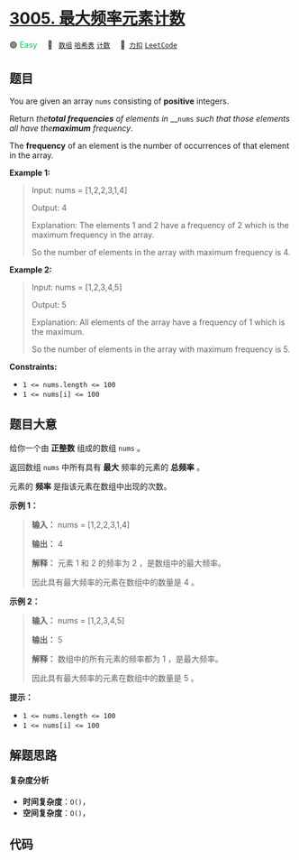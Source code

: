 # [3005. 最大频率元素计数](https://2xiao.github.io/leetcode-js/problem/3005.html)

🟢 <font color=#15bd66>Easy</font>&emsp; 🔖&ensp; [`数组`](/tag/array.md) [`哈希表`](/tag/hash-table.md) [`计数`](/tag/counting.md)&emsp; 🔗&ensp;[`力扣`](https://leetcode.cn/problems/count-elements-with-maximum-frequency) [`LeetCode`](https://leetcode.com/problems/count-elements-with-maximum-frequency)

## 题目

You are given an array `nums` consisting of **positive** integers.

Return _the**total frequencies** of elements in_ __`nums` _such that those
elements all have the**maximum** frequency_.

The **frequency** of an element is the number of occurrences of that element
in the array.



**Example 1:**

> Input: nums = [1,2,2,3,1,4]
> 
> Output: 4
> 
> Explanation: The elements 1 and 2 have a frequency of 2 which is the maximum frequency in the array.
> 
> So the number of elements in the array with maximum frequency is 4.

**Example 2:**

> Input: nums = [1,2,3,4,5]
> 
> Output: 5
> 
> Explanation: All elements of the array have a frequency of 1 which is the maximum.
> 
> So the number of elements in the array with maximum frequency is 5.

**Constraints:**

  * `1 <= nums.length <= 100`
  * `1 <= nums[i] <= 100`


## 题目大意

给你一个由 **正整数** 组成的数组 `nums` 。

返回数组 `nums` 中所有具有 **最大** 频率的元素的 **总频率** 。

元素的 **频率** 是指该元素在数组中出现的次数。



**示例 1：**

> 
> 
> 
> 
> 
> **输入：** nums = [1,2,2,3,1,4]
> 
> **输出：** 4
> 
> **解释：** 元素 1 和 2 的频率为 2 ，是数组中的最大频率。
> 
> 因此具有最大频率的元素在数组中的数量是 4 。
> 
> 

**示例 2：**

> 
> 
> 
> 
> 
> **输入：** nums = [1,2,3,4,5]
> 
> **输出：** 5
> 
> **解释：** 数组中的所有元素的频率都为 1 ，是最大频率。
> 
> 因此具有最大频率的元素在数组中的数量是 5 。
> 
> 



**提示：**

  * `1 <= nums.length <= 100`
  * `1 <= nums[i] <= 100`


## 解题思路

#### 复杂度分析

- **时间复杂度**：`O()`，
- **空间复杂度**：`O()`，

## 代码

```javascript

```